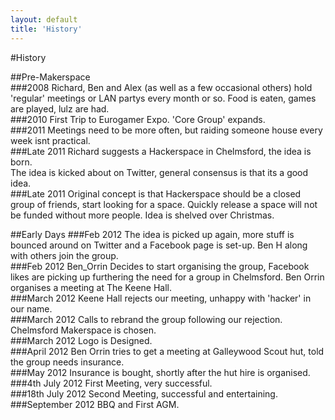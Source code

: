 ```yaml
---
layout: default
title: 'History'
---
```


#History

##Pre-Makerspace  
###2008
Richard, Ben and Alex (as well as a few occasional others) hold 'regular' meetings or LAN partys every month or so. Food is eaten, games are played, lulz are had.  
###2010
First Trip to Eurogamer Expo. 'Core Group' expands.  
###2011
Meetings need to be more often, but raiding someone house every week isnt practical.   
###Late 2011
Richard suggests a Hackerspace in Chelmsford, the idea is born.  
The idea is kicked about on Twitter, general consensus is that its a good idea.  
###Late 2011
Original concept is that Hackerspace should be a closed group of friends, start looking for a space. Quickly release a space will not be funded without more people. Idea is shelved over Christmas.  

##Early Days
###Feb 2012
The idea is picked up again, more stuff is bounced around on Twitter and a Facebook page is set-up. Ben H along with others join the group.  
###Feb 2012
Ben_Orrin Decides to start organising the group, Facebook likes are picking up furthering the need for a group in Chelmsford. Ben Orrin organises a meeting at The Keene Hall.  
###March 2012
Keene Hall rejects our meeting, unhappy with 'hacker' in our name.  
###March 2012
Calls to rebrand the group following our rejection. Chelmsford Makerspace is chosen.  
###March 2012
Logo is Designed.  
###April 2012
Ben Orrin tries to get a meeting at Galleywood Scout hut, told the group needs insurance.  
###May 2012
Insurance is bought, shortly after the hut hire is organised.  
###4th July 2012
First Meeting, very successful.  
###18th July 2012
Second Meeting, successful and entertaining.  
###September 2012
BBQ and First AGM.  